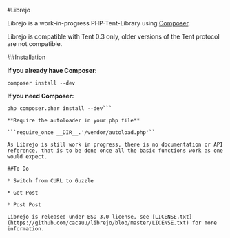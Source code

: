 #Librejo

Librejo is a work-in-progress PHP-Tent-Library using [Composer](http://getcomposer.org).

Librejo is compatible with Tent 0.3 only, older versions of the Tent protocol are not compatible.

##Installation

**If you already have Composer:**

```composer install --dev```

**If you need Composer:**

```curl -sS https://getcomposer.org/installer | php
php composer.phar install --dev```

**Require the autoloader in your php file**

```require_once __DIR__.'/vendor/autoload.php'``

As Librejo is still work in progress, there is no documentation or API reference, that is to be done once all the basic functions work as one would expect. 

##To Do

* Switch from CURL to Guzzle

* Get Post

* Post Post

Librejo is released under BSD 3.0 license, see [LICENSE.txt](https://github.com/cacauu/librejo/blob/master/LICENSE.txt) for more information.